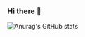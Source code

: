 ### Hi there 👋

<!--
**hajeong67/hajeong67** is a ✨ _special_ ✨ repository because its `README.md` (this file) appears on your GitHub profile.

Here are some ideas to get you started:

- 🔭 working on Sungshin W.univ. AI convergence student
- 🌱 learning Kotlin
- 💬 studying at SOPT 31th, 32th
-->
![Anurag's GitHub stats](https://github-readme-stats.vercel.app/api?username=hajeong67&show_icons=true&theme=radical)


